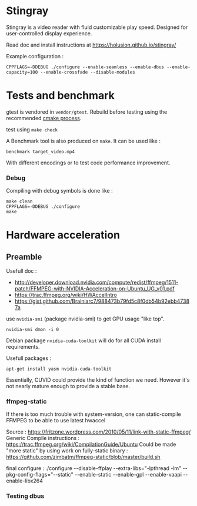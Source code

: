 # Stingray

Stingray is a video reader with fluid customizable play speed. Designed for user-controlled display experience.


Read doc and install instructions at https://holusion.github.io/stingray/

Example configuration :

    CPPFLAGS=-DDEBUG ./configure --enable-seamless --enable-dbus --enable-capacity=100 --enable-crossfade --disable-modules

# Tests and benchmark

gtest is vendored in `vendor/gtest`. Rebuild before testing using the recommended [cmake process](https://github.com/google/googletest/blob/master/googletest/README.md).

test using `make check`

A Benchmark tool is also produced on `make`. It can be used like :

    benchmark target_video.mp4

With different encodings or to test code performance improvement.

### Debug

Compiling with debug symbols is done like :

    make clean
    CPPFLAGS=-DDEBUG ./configure 
    make

# Hardware acceleration

## Preamble

Usefull doc :
- http://developer.download.nvidia.com/compute/redist/ffmpeg/1511-patch/FFMPEG-with-NVIDIA-Acceleration-on-Ubuntu_UG_v01.pdf
- https://trac.ffmpeg.org/wiki/HWAccelIntro
- https://gist.github.com/Brainiarc7/988473b79fd5c8f0db54b92ebb47387a

use `nvidia-smi` (package nvidia-smi) to get GPU usage "like top".

    nvidia-smi dmon -i 0

Debian package `nvidia-cuda-toolkit` will do for all CUDA install requirements.


Usefull packages :

    apt-get install yasm nvidia-cuda-toolkit

Essentially, CUVID could provide the kind of function we need. However it's not nearly mature enough to provide a stable base.

### ffmpeg-static

If there is too much trouble with system-version, one can static-compile FFMPEG to be able to use latest hwaccel

Source : https://fritzone.wordpress.com/2010/05/11/link-with-static-ffmpeg/
Generic Compile instructions : https://trac.ffmpeg.org/wiki/CompilationGuide/Ubuntu
Could be made "more static" by using work on fully-static binary : https://github.com/zimbatm/ffmpeg-static/blob/master/build.sh

final configure : 
    ./configure --disable-ffplay --extra-libs="-lpthread -lm" --pkg-config-flags="--static" --enable-static --enable-gpl --enable-vaapi --enable-libx264

### Testing dbus

